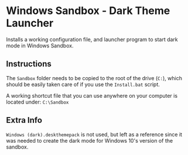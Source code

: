 # Windows Sandbox - Dark Theme Launcher
Installs a working configuration file, and launcher program to start dark mode in Windows Sandbox.

## Instructions

The `Sandbox` folder needs to be copied to the root of the drive (`C:`), which should be easily taken care of if you use the `Install.bat` script.

A working shortcut file that you can use anywhere on your computer is located under: `C:\Sandbox`

## Extra Info

`Windows (dark).deskthemepack` is not used, but left as a reference since it was needed to create the dark mode for Windows 10's version of the sandbox.
